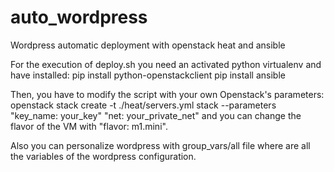 # auto_wordpress
Wordpress automatic deployment with openstack heat and ansible

For the execution of deploy.sh you need an activated python virtualenv and have installed:
pip install python-openstackclient
pip install ansible

Then, you have to modify the script with your own Openstack's parameters:
openstack stack create -t ./heat/servers.yml stack --parameters "key_name: your_key" "net: your_private_net" and you can
change the flavor of the VM with "flavor: m1.mini".

Also you can personalize wordpress with group_vars/all file where are all the variables of the wordpress configuration.
